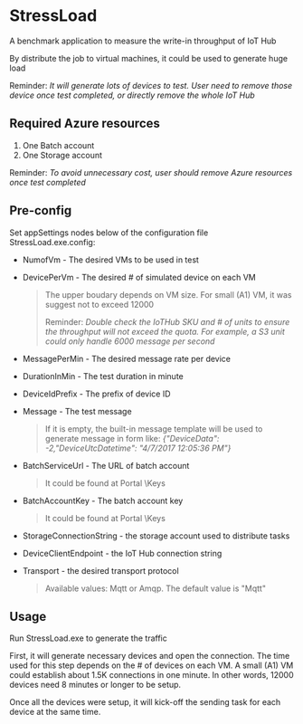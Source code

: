 # StressLoad
A benchmark application to measure the write-in throughput of IoT Hub

By distribute the job to virtual machines, it could be used to generate huge load

Reminder: _It will generate lots of devices to test. User need to remove those device once test completed, or directly remove the whole IoT Hub_

## Required Azure resources
1. One Batch account
1. One Storage account

Reminder: _To avoid unnecessary cost, user should remove Azure resources once test completed_

## Pre-config
Set appSettings nodes below of the configuration file StressLoad.exe.config:

* NumofVm - The desired VMs to be used in test

* DevicePerVm - The desired # of simulated device on each VM
  > The upper boudary depends on VM size. For small (A1) VM, it was suggest not to exceed 12000
  > 
  > Reminder: _Double check the IoTHub SKU and # of units to ensure the throughput will not exceed the quota. For example, a S3 unit could only handle 6000 message per second_

* MessagePerMin - The desired message rate per device
 
* DurationInMin - The test duration in minute

* DeviceIdPrefix - The prefix of device ID

* Message - The test message
  > If it is empty, the built-in message template will be used to generate message in form like: _{"DeviceData": -2,"DeviceUtcDatetime": "4/7/2017 12:05:36 PM"}_

* BatchServiceUrl - The URL of batch account
  > It could be found at Portal \Keys

* BatchAccountKey - The batch account key
  > It could be found at Portal \Keys

* StorageConnectionString - the storage account used to distribute tasks

* DeviceClientEndpoint - the IoT Hub connection string

* Transport - the desired transport protocol
  > Available values: Mqtt or Amqp. The default value is "Mqtt"

## Usage
Run StressLoad.exe to generate the traffic

First, it will generate necessary devices and open the connection. The time used for this step depends on the # of devices on each VM. A small (A1) VM could establish about 1.5K connections in one minute. In other words, 12000 devices need 8 minutes or longer to be setup.

Once all the devices were setup, it will kick-off the sending task for each device at the same time.